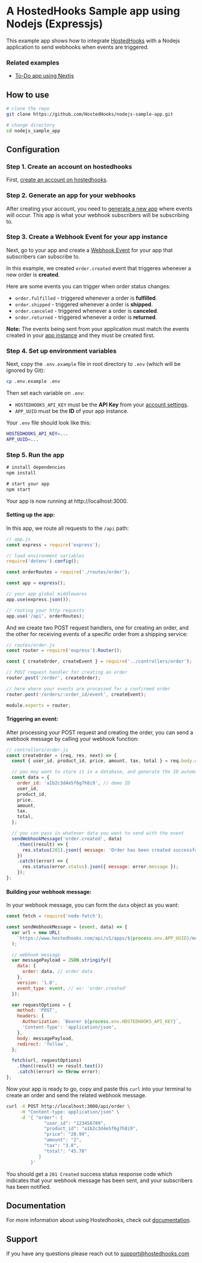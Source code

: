 # A HostedHooks Sample app using Nodejs (Expressjs)

This example app shows how to integrate [HostedHooks](https://www.hostedhooks.com) with a Nodejs application to send webhooks when events are triggered.

### Related examples

- [To-Do app using Nextjs](https://github.com/HostedHooks/nextjs-sample-app)

## How to use

```bash
# clone the repo
git clone https://github.com/HostedHooks/nodejs-sample-app.git

# change directory
cd nodejs_sample_app
```

## Configuration

### Step 1. Create an account on hostedhooks

First, [create an account on hostedhooks](https://hostedhooks.com/sign_up).

### Step 2. Generate an app for your webhooks

After creating your account, you need to [generate a new app](https://docs.hostedhooks.com/getting-started/webhooks/setup-your-app#1-generate-an-app) where events will occur. This app is what your webhook subscribers will be subscribing to.

### Step 3. Create a Webhook Event for your app instance

Next, go to your app and create a [Webhook Event](https://docs.hostedhooks.com/developer-resources/components/webhook-events) for your app that subscribers can subscribe to.

In this example, we created `order.created` event that triggeres whenever a new order is **created**.

Here are some events you can trigger when order status changes:

- `order.fulfilled` - triggered whenever a order is **fulfilled**.
- `order.shipped` - triggered whenever a order is **shipped**.
- `order.canceled` - triggered whenever a order is **canceled**.
- `order.returned` - triggered whenever a order is **returned**.

**Note:** The events being sent from your application must match the events created in your [app instance](https://docs.hostedhooks.com/developer-resources/components/apps) and they must be created first.

### Step 4. Set up environment variables

Next, copy the `.env.example` file in root directory to `.env` (which will be ignored by Git):

```bash
cp .env.example .env
```

Then set each variable on `.env`:

- `HOSTEDHOOKS_API_KEY` must be the **API Key** from your [account settings](https://www.hostedhooks.com/settings/account).
- `APP_UUID` must be the **ID** of your app instance.

Your `.env` file should look like this:

```bash
HOSTEDHOOKS_API_KEY=...
APP_UUID=...
```

### Step 5. Run the app

```js
# install dependencies
npm install

# start your app
npm start
```

Your app is now running at http://localhost:3000.

#### Setting up the app:

In this app, we route all requests to the `/api` path:

```js
// app.js
const express = require('express');

// load environment variables
require('dotenv').config();

const orderRoutes = require('./routes/order');

const app = express();

// your app global middlewares
app.use(express.json());

// routing your http requests
app.use('/api', orderRoutes);
```

And we create two POST request handlers, one for creating an order, and the other for receiving events of a specific order from a shipping service:

```js
// routes/order.js
const router = require('express').Router();

const { createOrder, createEvent } = require('../controllers/order');

// POST request handler for creating an order
router.post('/order', createOrder);

// here where your events are processed for a confirmed order
router.post('/orders/:order_id/event', createEvent);

module.exports = router;
```

#### Triggering an event:

After processing your POST request and creating the order, you can send a webhook message by calling your webhook function:

```js
// controllers/order.js
const createOrder = (req, res, next) => {
  const { user_id, product_id, price, amount, tax, total } = req.body.order;

  // you may want to store it in a database, and generate the ID automatically
  const data = {
    order_id: 'a1b2c3d4e5f6g7h8i9', // demo ID
    user_id,
    product_id,
    price,
    amount,
    tax,
    total,
  };

  // you can pass in whatever data you want to send with the event
  sendWebhookMessage('order.created', data)
    .then((result) => {
      res.status(201).json({ message: 'Order has been created successfully', result });
    })
    .catch((error) => {
      res.status(error.status).json({ message: error.message });
    });
};
```

#### Building your webhook message:

In your webhook message, you can form the `data` object as you want:

```js
const fetch = require('node-fetch');

const sendWebhookMessage = (event, data) => {
  var url = new URL(
    `https://www.hostedhooks.com/api/v1/apps/${process.env.APP_UUID}/messages`
  );

  // webhook message
  var messagePayload = JSON.stringify({
    data: {
      order: data, // order data
    },
    version: '1.0',
    event_type: event, // ex: 'order.created'
  });

  var requestOptions = {
    method: 'POST',
    headers: {
      Authorization: `Bearer ${process.env.HOSTEDHOOKS_API_KEY}`,
      'Content-Type': 'application/json',
    },
    body: messagePayload,
    redirect: 'follow',
  };

  fetch(url, requestOptions)
    .then((result) => result.text())
    .catch((error) => throw error);
};
```

Now your app is ready to go, copy and paste this `curl` into your terminal to create an order and send the related webhook message.

```bash
curl -X POST http://localhost:3000/api/order \
     -H "Content-type: application/json" \
     -d '{ "order": {
              "user_id": "123456789",
              "product_id": "a1b2c3d4e5f6g7h8i9",
              "price": "20.99",
              "amount": "2",
              "tax": "3.8",
              "total": "45.78"
            }
         }'
```

You should get a `201 Created` success status response code which indicates that your webhook message has been sent, and your subscribers has been notified.

## Documentation

For more information about using Hostedhooks, check out [documentation](https://docs.hostedhooks.com/).

## Support

If you have any questions please reach out to support@hostedhooks.com
